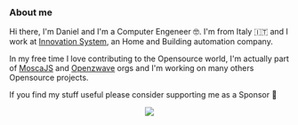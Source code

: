 ### About me

Hi there, I'm Daniel and I'm a Computer Engeneer 🤓. I'm from Italy 🇮🇹 and I work at [Innovation System](http://www.innovation-system.it/), an Home and Building automation company.

In my free time I love contributing to the Opensource world, I'm actually part of [MoscaJS](https://github.com/moscajs) and [Openzwave](https://github.com/OpenZWave) orgs and I'm working on many others Opensource projects.

If you find my stuff useful please consider supporting me as a Sponsor 💓

<p align="center">
  <img src="https://media.giphy.com/media/PiQejEf31116URju4V/giphy.gif">
</p>

